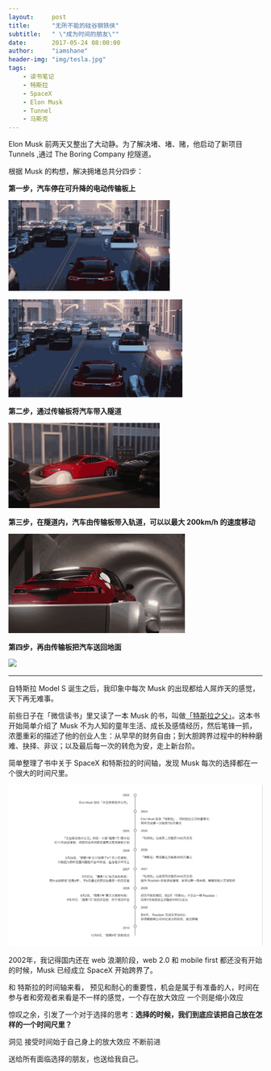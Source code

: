 ```yaml
---
layout:     post
title:      "无所不能的硅谷钢铁侠"
subtitle:   " \"成为时间的朋友\""
date:       2017-05-24 08:00:00
author:     "iamshane"
header-img: "img/tesla.jpg"
tags:
    - 读书笔记
    - 特斯拉
    - SpaceX
    - Elon Musk
    - Tunnel
    - 马斯克
---
```





Elon Musk 前两天又整出了大动静。为了解决堵、堵、赌，他启动了新项目 Tunnels ,通过 The Boring Company 挖隧道。

根据 Musk 的构想，解决拥堵总共分四步：

__第一步，汽车停在可升降的电动传输板上__

<img class="shadow" width="320" src="/img/in-post/post-about-choice/step1.gif" />

![](/img/in-post/post-about-choice/step1.gif)

__第二步，通过传输板将汽车带入隧道__

![](img/in-post/post-about-choice/step2.gif)

__第三步，在隧道内，汽车由传输板带入轨道，可以以最大 200km/h 的速度移动__

![](img/in-post/post-about-choice/step3.gif)

__第四步，再由传输板把汽车送回地面__

![](img/in-post/post-about-choice/step4.png)

---

自特斯拉 Model S 诞生之后，我印象中每次 Musk 的出现都给人屌炸天的感觉，天下再无难事。

前些日子在「微信读书」里又读了一本 Musk 的书，叫做[「特斯拉之父」](https://www.amazon.cn/gp/product/B00QLFOU5Y/ref=as_li_qf_sp_asin_tl?ie=UTF8&camp=536&creative=3200&creativeASIN=B00QLFOU5Y&linkCode=as2&tag=iamshane-23)。这本书开始简单介绍了 Musk 不为人知的童年生活、成长及感情经历，然后笔锋一抓，浓墨重彩的描述了他的创业人生：从早早的财务自由；到大胆跨界过程中的种种磨难、抉择、非议；以及最后每一次的转危为安，走上新台阶。

简单整理了书中关于 SpaceX 和特斯拉的时间轴，发现 Musk 每次的选择都在一个很大的时间尺里。

![](img/in-post/post-about-choice/timelineofmusk.png)

2002年，我记得国内还在 web 浪潮阶段，web 2.0 和 mobile first 都还没有开始的时候，Musk 已经成立 SpaceX 开始跨界了。

 和 特斯拉的时间轴来看，
预见和耐心的重要性，机会是属于有准备的人，时间在参与者和旁观者来看是不一样的感觉，一个存在放大效应 一个则是缩小效应 

惊叹之余，引发了一个对于选择的思考：__选择的时候，我们到底应该把自己放在怎样的一个时间尺里？__

洞见
接受时间始于自己身上的放大效应
不断前进


送给所有面临选择的朋友，也送给我自己。

